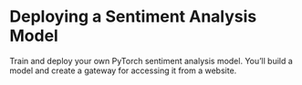 # Deploying a Sentiment Analysis Model

Train and deploy your own PyTorch sentiment analysis model. You’ll build a model and create a gateway for accessing it from a website.
